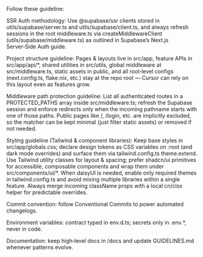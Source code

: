 Follow these guideline:

SSR Auth methodology: Use @supabase/ssr clients stored in utils/supabase/server.ts and utils/supabase/client.ts, and always refresh sessions in the root middleware.ts via createMiddlewareClient (utils/supabase/middleware.ts) as outlined in Supabase’s Next.js Server‑Side Auth guide.

Project structure guideline: Pages & layouts live in src/app, feature APIs in src/app/api/\*, shared utilities in src/utils, global middleware at src/middleware.ts, static assets in public, and all root‑level configs (next.config.ts, flake.nix, etc.) stay at the repo root — Cursor can rely on this layout even as features grow.

Middleware path protection guideline: List all authenticated routes in a PROTECTED_PATHS array inside src/middleware.ts; refresh the Supabase session and enforce redirects only when the incoming pathname starts with one of those paths. Public pages like /, /login, etc. are implicitly excluded, so the matcher can be kept minimal (just filter static assets) or removed if not needed.

Styling guideline (Tailwind & component libraries): Keep base styles in src/app/globals.css; declare design tokens as CSS variables on :root (and dark mode overrides) and surface them via tailwind.config.ts theme.extend. Use Tailwind utility classes for layout & spacing; prefer shadcn/ui primitives for accessible, composable components and wrap them under src/components/ui/\*. When daisyUI is needed, enable only required themes in tailwind.config.ts and avoid mixing multiple libraries within a single feature. Always merge incoming className props with a local cn/clsx helper for predictable overrides.

Commit convention: follow Conventional Commits to power automated changelogs.

Environment variables: contract typed in env.d.ts; secrets only in .env.\*, never in code.

Documentation: keep high‑level docs in /docs and update GUIDELINES.md whenever patterns evolve.
